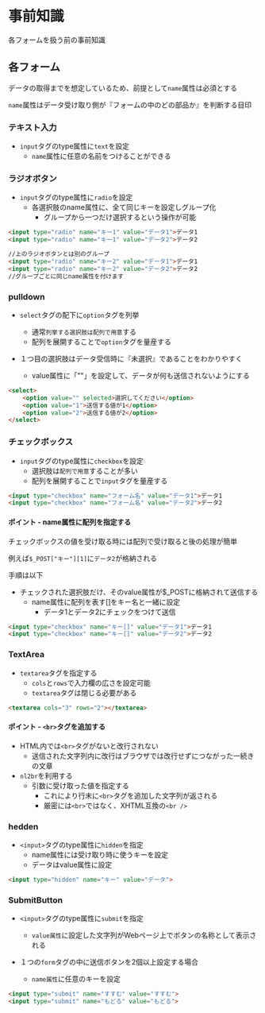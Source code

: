# 事前知識

各フォームを扱う前の事前知識

## 各フォーム

データの取得までを想定しているため、前提として`name`属性は必須とする

`name`属性はデータ受け取り側が『フォームの中のどの部品か』を判断する目印

### テキスト入力

* `input`タグのtype属性に`text`を設定
    * `name`属性に任意の名前をつけることができる

### ラジオボタン

* `input`タグのtype属性に`radio`を設定
    * 各選択肢のname属性に、全て同じキーを設定しグループ化
        * グループから一つだけ選択するという操作が可能

```html
<input type="radio" name="キー1" value="データ1">データ1
<input type="radio" name="キー1" value="データ2">データ2

//上のラジオボタンとは別のグループ
<input type="radio" name="キー2" value="データ1">データ1
<input type="radio" name="キー2" value="データ2">データ2
//グループごとに同じname属性を付けます
```

### pulldown

* `select`タグの配下に`option`タグを列挙
    * 通常`列挙する選択肢は配列で用意`する
    * 配列を展開することで`option`タグを量産する

* １つ目の選択肢はデータ受信時に『未選択』であることをわかりやすく
    * value属性に「""」を設定して、データが何も送信されないようにする

```html
<select>
    <option value="" selected>選択してください</option>
    <option value="1">送信する値が1</option>
    <option value="2">送信する値が2</option>
</select>
```

### チェックボックス

* `input`タグのtype属性に`checkbox`を設定
    * 選択肢は`配列で用意`することが多い
    * 配列を展開することで`input`タグを量産する


```html
<input type="checkbox" name="フォーム名" value="データ1">データ1
<input type="checkbox" name="フォーム名" value="データ2">データ2
```

#### ポイント - name属性に配列を指定する

チェックボックスの値を受け取る時には配列で受け取ると後の処理が簡単

例えば`$_POST["キー"][1]`に`データ2`が格納される

手順は以下

* チェックされた選択肢だけ、そのvalue属性が$_POSTに格納されて送信する
    * name属性に配列を表す[]をキー名と一緒に設定
        * データ1とデータ2にチェックをつけて送信

```html
<input type="checkbox" name="キー[]" value="データ1">データ1
<input type="checkbox" name="キー[]" value="データ2">データ2
```

### TextArea

* `textarea`タグを指定する
    * `cols`と`rows`で入力欄の広さを設定可能
    * `textarea`タグは閉じる必要がある

```html
<textarea cols="3" rows="2"></textarea>
```

#### ポイント - `<br>`タグを追加する

* HTML内では`<br>`タグがないと改行されない
    * 送信された文字列内に改行はブラウザでは改行せずにつながった一続きの文章
* `nl2br`を利用する
    * 引数に受け取った値を指定する
        * これにより行末に`<br>`タグを追加した文字列が返される
        * 厳密には`<br>`ではなく、XHTML互換の`<br />`

### hedden

* `<input>`タグのtype属性に`hidden`を指定
    * name属性には受け取り時に使うキーを設定
    * データはvalue属性に設定

```html
<input type="hidden" name="キー" value="データ">
```

### SubmitButton

* `<input>`タグのtype属性に`submit`を指定
    * `value属性`に設定した文字列がWebページ上でボタンの名称として表示される
    
* １つの`form`タグの中に送信ボタンを2個以上設定する場合
    * `name属性`に任意のキーを設定

```html
<input type="submit" name="すすむ" value="すすむ">
<input type="submit" name="もどる" value="もどる">
```
    
